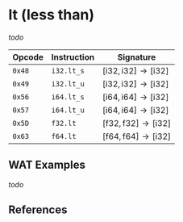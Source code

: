 
# lt (less than)

_todo_



| Opcode | Instruction | Signature |
|--------|-------------|-----------|
| `0x48` | `i32.lt_s`  | $[ \text{i32}, \text{i32} ] \to [ \text{i32} ]$ |
| `0x49` | `i32.lt_u`  | $[ \text{i32}, \text{i32} ] \to [ \text{i32} ]$ |
| `0x56` | `i64.lt_s`  | $[ \text{i64}, \text{i64} ] \to [ \text{i32} ]$ |
| `0x57` | `i64.lt_u`  | $[ \text{i64}, \text{i64} ] \to [ \text{i32} ]$ |
| `0x5D` | `f32.lt`    | $[ \text{f32}, \text{f32} ] \to [ \text{i32} ]$ |
| `0x63` | `f64.lt`    | $[ \text{f64}, \text{f64} ] \to [ \text{i32} ]$ |



## WAT Examples

_todo_


## References

[^§2.4.1]: _WebAssembly Core Specification: Numeric Instructions_ - <https://webassembly.github.io/spec/core/bikeshed/#numeric-instructions%E2%91%A0>

